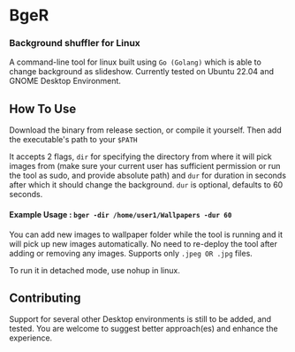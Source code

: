 # BgeR
### Background shuffler for Linux
A command-line tool for linux built using `Go (Golang)` which is able to change background as slideshow. Currently tested on Ubuntu 22.04 and GNOME Desktop Environment.


## How To Use
Download the binary from release section, or compile it yourself. Then add the executable's path to your `$PATH`

  It accepts 2 flags, `dir` for specifying the directory from where it will pick images from (make sure your current user has sufficient permission or run the tool as sudo, and provide absolute path) and `dur` for duration in seconds after which it should change the background. `dur` is optional,  defaults to 60 seconds.


  #### Example Usage : `bger -dir /home/user1/Wallpapers -dur 60`

  You can add new images to wallpaper folder while the tool is running and it will pick up new images automatically. No need to re-deploy the tool after adding or removing any images. Supports only `.jpeg OR .jpg` files.

  To run it in detached mode, use nohup in linux.

## Contributing
Support for several other Desktop environments is still to be added, and tested. You are welcome to suggest better approach(es) and enhance the experience.  


